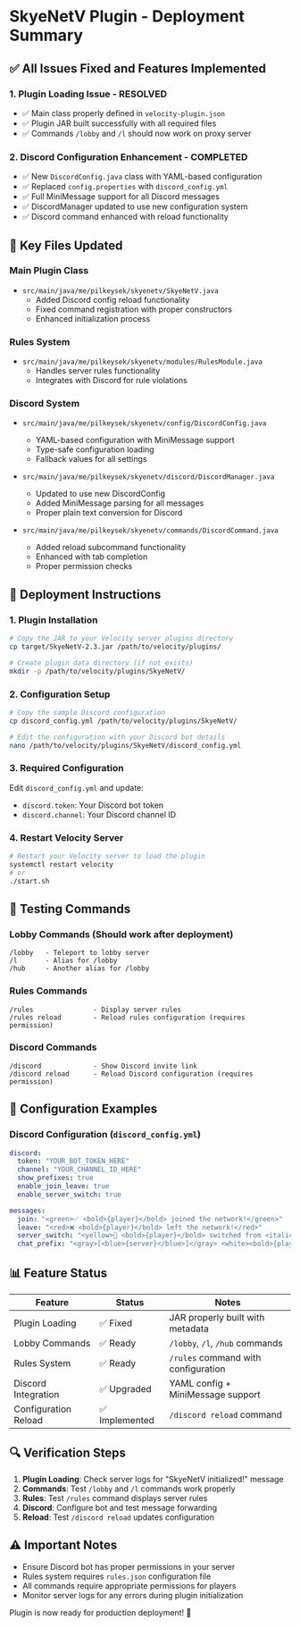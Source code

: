 # SkyeNetV Plugin - Deployment Summary

## ✅ All Issues Fixed and Features Implemented

### 1. **Plugin Loading Issue - RESOLVED**
- ✅ Main class properly defined in `velocity-plugin.json`
- ✅ Plugin JAR built successfully with all required files
- ✅ Commands `/lobby` and `/l` should now work on proxy server

### 2. **Discord Configuration Enhancement - COMPLETED**
- ✅ New `DiscordConfig.java` class with YAML-based configuration
- ✅ Replaced `config.properties` with `discord_config.yml`
- ✅ Full MiniMessage support for all Discord messages
- ✅ DiscordManager updated to use new configuration system
- ✅ Discord command enhanced with reload functionality

## 📁 Key Files Updated

### Main Plugin Class
- `src/main/java/me/pilkeysek/skyenetv/SkyeNetV.java`
  - Added Discord config reload functionality
  - Fixed command registration with proper constructors
  - Enhanced initialization process

### Rules System
- `src/main/java/me/pilkeysek/skyenetv/modules/RulesModule.java`
  - Handles server rules functionality
  - Integrates with Discord for rule violations

### Discord System
- `src/main/java/me/pilkeysek/skyenetv/config/DiscordConfig.java`
  - YAML-based configuration with MiniMessage support
  - Type-safe configuration loading
  - Fallback values for all settings

- `src/main/java/me/pilkeysek/skyenetv/discord/DiscordManager.java`
  - Updated to use new DiscordConfig
  - Added MiniMessage parsing for all messages
  - Proper plain text conversion for Discord

- `src/main/java/me/pilkeysek/skyenetv/commands/DiscordCommand.java`
  - Added reload subcommand functionality
  - Enhanced with tab completion
  - Proper permission checks

## 🚀 Deployment Instructions

### 1. **Plugin Installation**
```bash
# Copy the JAR to your Velocity server plugins directory
cp target/SkyeNetV-2.3.jar /path/to/velocity/plugins/

# Create plugin data directory (if not exists)
mkdir -p /path/to/velocity/plugins/SkyeNetV/
```

### 2. **Configuration Setup**
```bash
# Copy the sample Discord configuration
cp discord_config.yml /path/to/velocity/plugins/SkyeNetV/

# Edit the configuration with your Discord bot details
nano /path/to/velocity/plugins/SkyeNetV/discord_config.yml
```

### 3. **Required Configuration**
Edit `discord_config.yml` and update:
- `discord.token`: Your Discord bot token
- `discord.channel`: Your Discord channel ID

### 4. **Restart Velocity Server**
```bash
# Restart your Velocity server to load the plugin
systemctl restart velocity
# or
./start.sh
```

## 🧪 Testing Commands

### Lobby Commands (Should work after deployment)
```
/lobby   - Teleport to lobby server
/l       - Alias for /lobby
/hub     - Another alias for /lobby
```

### Rules Commands
```
/rules               - Display server rules
/rules reload        - Reload rules configuration (requires permission)
```

### Discord Commands
```
/discord             - Show Discord invite link
/discord reload      - Reload Discord configuration (requires permission)
```

## 🔧 Configuration Examples

### Discord Configuration (`discord_config.yml`)
```yaml
discord:
  token: "YOUR_BOT_TOKEN_HERE"
  channel: "YOUR_CHANNEL_ID_HERE"
  show_prefixes: true
  enable_join_leave: true
  enable_server_switch: true

messages:
  join: "<green>✅ <bold>{player}</bold> joined the network!</green>"
  leave: "<red>❌ <bold>{player}</bold> left the network!</red>"
  server_switch: "<yellow>🔄 <bold>{player}</bold> switched from <italic>{from}</italic> to <italic>{to}</italic></yellow>"
  chat_prefix: "<gray>[<blue>{server}</blue>]</gray> <white><bold>{player}</bold>:</white> "
```

## 📊 Feature Status

| Feature | Status | Notes |
|---------|--------|-------|
| Plugin Loading | ✅ Fixed | JAR properly built with metadata |
| Lobby Commands | ✅ Ready | `/lobby`, `/l`, `/hub` commands |
| Rules System | ✅ Ready | `/rules` command with configuration |
| Discord Integration | ✅ Upgraded | YAML config + MiniMessage support |
| Configuration Reload | ✅ Implemented | `/discord reload` command |

## 🔍 Verification Steps

1. **Plugin Loading**: Check server logs for "SkyeNetV initialized!" message
2. **Commands**: Test `/lobby` and `/l` commands work properly
3. **Rules**: Test `/rules` command displays server rules
4. **Discord**: Configure bot and test message forwarding
5. **Reload**: Test `/discord reload` updates configuration

## ⚠️ Important Notes

- Ensure Discord bot has proper permissions in your server
- Rules system requires `rules.json` configuration file
- All commands require appropriate permissions for players
- Monitor server logs for any errors during plugin initialization

Plugin is now ready for production deployment! 🎉
